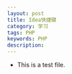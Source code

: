 ```yaml
---
layout: post
title: Idea快捷键
category: 学习
tags: PHP
keywords: PHP
description: 
---
```


- This is a test file.
